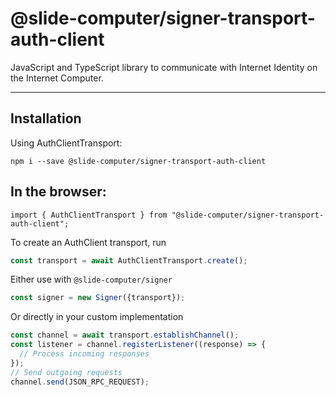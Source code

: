 # @slide-computer/signer-transport-auth-client

JavaScript and TypeScript library to communicate with Internet Identity on the Internet Computer.

---

## Installation

Using AuthClientTransport:

```
npm i --save @slide-computer/signer-transport-auth-client
```

## In the browser:

```
import { AuthClientTransport } from "@slide-computer/signer-transport-auth-client";
```

To create an AuthClient transport, run

```js
const transport = await AuthClientTransport.create();
```

Either use with `@slide-computer/signer`

```js
const signer = new Signer({transport});
```

Or directly in your custom implementation

```js
const channel = await transport.establishChannel();
const listener = channel.registerListener((response) => {
  // Process incoming responses
});
// Send outgoing requests
channel.send(JSON_RPC_REQUEST);
```

